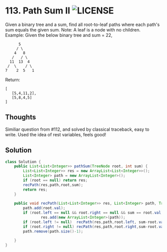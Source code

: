 # 113. Path Sum II ![LICENSE](https://img.shields.io/badge/Rank-Medium-orange) 
Given a binary tree and a sum, find all root-to-leaf paths where each path's sum equals the given sum. Note: A leaf is a node with no children.  
Example: Given the below binary tree and sum = 22,
```
      5
     / \
    4   8
   /   / \
  11  13  4
 /  \    / \
7    2  5   1
```
Return:
```
[
   [5,4,11,2],
   [5,8,4,5]
]
```
## Thoughts
Similiar question from #112, and solved by classical traceback, easy to write.
Used the idea of rest variables, feels good!

## Solution
```java
class Solution {
    public List<List<Integer>> pathSum(TreeNode root, int sum) {
        List<List<Integer>> res = new ArrayList<List<Integer>>();
        List<Integer> path = new ArrayList<Integer>();
        if (root == null) return res;
        recPath(res,path,root,sum);
        return res;
    }
    
    public void recPath(List<List<Integer>> res, List<Integer> path, TreeNode root, int sum){
        path.add(root.val);
        if (root.left == null && root.right == null && sum == root.val)
                res.add(new ArrayList<Integer>(path));
        if (root.left != null)  recPath(res,path,root.left, sum-root.val);
        if (root.right != null) recPath(res,path,root.right,sum-root.val);
        path.remove(path.size()-1);
        
    }
}